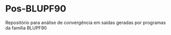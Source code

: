 # Pos-BLUPF90
Repositório para análise de convergência em saídas geradas por programas da família BLUPF90
